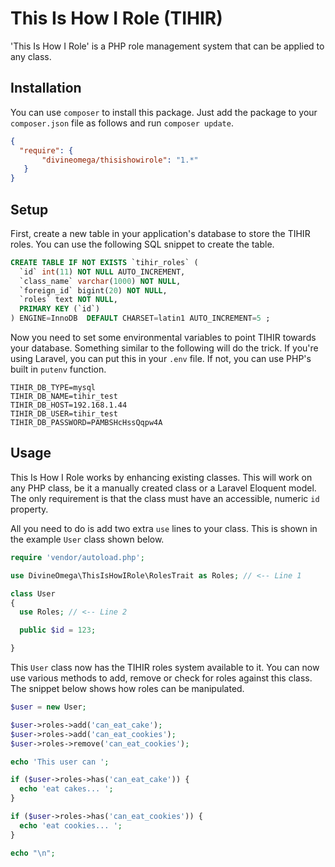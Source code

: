 # This Is How I Role (TIHIR)

'This Is How I Role' is a PHP role management system that can be applied to any
class.

## Installation

You can use `composer` to install this package. Just add the package to your
`composer.json` file as follows and run `composer update`.

```json
{
  "require": {
       "divineomega/thisishowirole": "1.*"
   }
}
```

## Setup

First, create a new table in your application's database to store the TIHIR
roles. You can use the following SQL snippet to create the table.

```sql
CREATE TABLE IF NOT EXISTS `tihir_roles` (
  `id` int(11) NOT NULL AUTO_INCREMENT,
  `class_name` varchar(1000) NOT NULL,
  `foreign_id` bigint(20) NOT NULL,
  `roles` text NOT NULL,
  PRIMARY KEY (`id`)
) ENGINE=InnoDB  DEFAULT CHARSET=latin1 AUTO_INCREMENT=5 ;
```

Now you need to set some environmental variables to point TIHIR towards your
database. Something similar to the following will do the trick. If you're using
Laravel, you can put this in your `.env` file. If not, you can use PHP's built
in `putenv` function.

```
TIHIR_DB_TYPE=mysql
TIHIR_DB_NAME=tihir_test
TIHIR_DB_HOST=192.168.1.44
TIHIR_DB_USER=tihir_test
TIHIR_DB_PASSWORD=PAMBSHcHssQqpw4A
```

## Usage

This Is How I Role works by enhancing existing classes. This will work on any
PHP class, be it a manually created class or a Laravel Eloquent model. The only
requirement is that the class must have an accessible, numeric `id` property.

All you need to do is add two extra `use` lines to your class. This is shown in
the example `User` class shown below.

```php
require 'vendor/autoload.php';

use DivineOmega\ThisIsHowIRole\RolesTrait as Roles; // <-- Line 1

class User
{
  use Roles; // <-- Line 2

  public $id = 123;

}
```

This `User` class now has the TIHIR roles system available to it. You can now
use various methods to add, remove or check for roles against this class. The
snippet below shows how roles can be manipulated.

```php
$user = new User;

$user->roles->add('can_eat_cake');
$user->roles->add('can_eat_cookies');
$user->roles->remove('can_eat_cookies');

echo 'This user can ';

if ($user->roles->has('can_eat_cake')) {
  echo 'eat cakes... ';
}

if ($user->roles->has('can_eat_cookies')) {
  echo 'eat cookies... ';
}

echo "\n";
```
